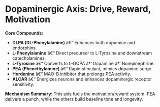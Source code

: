 
# Dopaminergic Axis: Drive, Reward, Motivation

**Core Compounds:**
- **DLPA (DL-Phenylalanine)** â€“ Enhances both dopamine and endorphins.
- **L-Phenylalanine** â€“ Direct precursor to L-Tyrosine and downstream catecholamines.
- **L-Tyrosine** â€“ Converts to L-DOPA â†’ Dopamine â†’ Norepinephrine.
- **PEA (Phenethylamine)** â€“ Rapid stimulant, mimics dopamine surge.
- **Hordenine** â€“ MAO-B inhibitor that prolongs PEA activity.
- **ALCAR** â€“ Energizes neurons and enhances dopaminergic receptor sensitivity.

**Mechanism Summary:**
This axis fuels the motivation/reward system. PEA delivers a punch, while the others build baseline tone and longevity.
